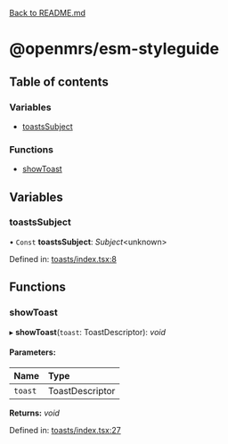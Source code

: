 [Back to README.md](../README.md)

# @openmrs/esm-styleguide

## Table of contents

### Variables

- [toastsSubject](API.md#toastssubject)

### Functions

- [showToast](API.md#showtoast)

## Variables

### toastsSubject

• `Const` **toastsSubject**: *Subject*<unknown\>

Defined in: [toasts/index.tsx:8](https://github.com/openmrs/openmrs-esm-core/blob/master/packages/esm-styleguide/src/toasts/index.tsx#L8)

## Functions

### showToast

▸ **showToast**(`toast`: ToastDescriptor): *void*

#### Parameters:

Name | Type |
:------ | :------ |
`toast` | ToastDescriptor |

**Returns:** *void*

Defined in: [toasts/index.tsx:27](https://github.com/openmrs/openmrs-esm-core/blob/master/packages/esm-styleguide/src/toasts/index.tsx#L27)
